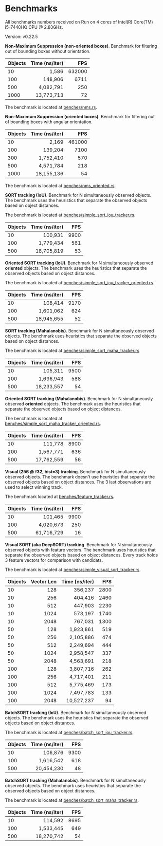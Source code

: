 # Benchmarks

All benchmarks numbers received on Run on 4 cores of Intel(R) Core(TM) i5-7440HQ CPU @ 2.80GHz.

Version: v0.22.5

**Non-Maximum Suppression (non-oriented boxes)**. Benchmark for filtering out of bounding boxes without orientation. 

| Objects |  Time (ns/iter) |     FPS |
|---------|----------------:|--------:|
| 10      |           1,586 |  632000 |
| 100     |         148,906 |    6711 |
| 500     |       4,082,791 |     250 |
| 1000    |      13,773,713 |      72 |

The benchmark is located at [benches/nms.rs](benches/nms.rs).

**Non-Maximum Suppression (oriented boxes)**. Benchmark for filtering out of bounding boxes with angular orientation. 

| Objects |   Time (ns/iter) |     FPS |
|---------|-----------------:|--------:|
| 10      |            2,169 |  461000 |
| 100     |          139,204 |    7100 |
| 300     |        1,752,410 |     570 |
| 500     |        4,571,784 |     218 |
| 1000    |       18,155,136 |      54 |


The benchmark is located at [benches/nms_oriented.rs](benches/nms_oriented.rs).

**SORT tracking (IoU)**. Benchmark for N simultaneously observed objects. The benchmark uses the heuristics that 
separate the observed objects based on object distances.

The benchmark is located at [benches/simple_sort_iou_tracker.rs](benches/simple_sort_iou_tracker.rs).

| Objects |   Time (ns/iter) |     FPS |
|---------|-----------------:|--------:|
| 10      |          100,931 |    9900 |
| 100     |        1,779,434 |     561 |
| 500     |       18,705,819 |      53 |


**Oriented SORT tracking (IoU)**. Benchmark for N simultaneously observed **oriented** objects. The benchmark uses 
the heuristics that separate the observed objects based on object distances.

The benchmark is located at [benches/simple_sort_iou_tracker_oriented.rs](benches/simple_sort_iou_tracker_oriented.rs).

| Objects |   Time (ns/iter) |  FPS |
|---------|-----------------:|-----:|
| 10      |          108,414 | 9170 |
| 100     |        1,601,062 |  624 |
| 500     |       18,945,655 |   52 |

**SORT tracking (Mahalanobis)**. Benchmark for N simultaneously observed objects. The benchmark uses heuristics 
that separate the observed objects based on object distances.

The benchmark is located at [benches/simple_sort_maha_tracker.rs](benches/simple_sort_maha_tracker.rs).

| Objects | Time (ns/iter) |  FPS |
|---------|---------------:|-----:|
| 10      |        105,311 | 9500 |
| 100     |      1,696,943 |  588 |
| 500     |     18,233,557 |   54 |

**Oriented SORT tracking (Mahalanobis)**. Benchmark for N simultaneously observed **oriented** objects. The benchmark 
uses the heuristics that separate the observed objects based on object distances.

The benchmark is located at [benches/simple_sort_maha_tracker_oriented.rs](benches/simple_sort_maha_tracker_oriented.rs).

| Objects |  Time (ns/iter) |  FPS |
|---------|----------------:|-----:|
| 10      |         111,778 | 8900 |
| 100     |       1,567,771 |  636 |
| 500     |      17,762,559 |   56 |

**Visual (256 @ f32, hist=3) tracking**. Benchmark for N simultaneously observed objects. The benchmark doesn't use 
heuristics that separate the observed objects based on object distances. The 3 last observations are used to select 
winning track.

The benchmark located at [benches/feature_tracker.rs](benches/feature_tracker.rs).

| Objects |  Time (ns/iter) |   FPS |
|---------|----------------:|------:|
| 10      |         101,465 |  9900 |
| 100     |       4,020,673 |   250 |
| 500     |      61,716,729 |    16 |

**Visual SORT (aka DeepSORT) tracking**. Benchmark for N simultaneously observed objects with feature vectors. The benchmark uses heuristics 
that separate the observed objects based on object distances. Every track holds 3 feature vectors for comparison with candidats.

The benchmark is located at [benches/simple_visual_sort_tracker.rs](benches/simple_visual_sort_tracker.rs).

| Objects |  Vector Len |  Time (ns/iter) |   FPS |
|---------|------------:|----------------:|------:|
| 10      |         128 |         356,237 |  2800 |
| 10      |         256 |         404,416 |  2460 |
| 10      |         512 |         447,903 |  2230 |
| 10      |        1024 |         573,197 |  1740 |
| 10      |        2048 |         767,031 |  1300 |
| 50      |         128 |       1,923,861 |   519 |
| 50      |         256 |       2,105,886 |   474 |
| 50      |         512 |       2,249,694 |   444 |
| 50      |        1024 |       2,958,547 |   337 |
| 50      |        2048 |       4,563,691 |   218 |
| 100     |         128 |       3,807,716 |   262 |
| 100     |         256 |       4,717,401 |   211 |
| 100     |         512 |       5,775,469 |   173 |
| 100     |        1024 |       7,497,783 |   133 |
| 100     |        2048 |      10,527,237 |    94 |

**BatchSORT tracking (IoU)**. Benchmark for N simultaneously observed objects. The benchmark uses the heuristics that 
separate the observed objects based on object distances.

The benchmark is located at [benches/batch_sort_iou_tracker.rs](benches/batch_sort_iou_tracker.rs).

| Objects |   Time (ns/iter) |  FPS |
|---------|-----------------:|-----:|
| 10      |          106,876 | 9300 |
| 100     |        1,616,542 |  618 |
| 500     |       20,454,230 |   48 |

**BatchSORT tracking (Mahalanobis)**. Benchmark for N simultaneously observed objects. The benchmark uses heuristics 
that separate the observed objects based on object distances.

The benchmark is located at [benches/batch_sort_maha_tracker.rs](benches/batch_sort_maha_tracker.rs).

| Objects | Time (ns/iter) |  FPS |
|---------|---------------:|-----:|
| 10      |        114,592 | 8695 |
| 100     |      1,533,445 |  649 |
| 500     |     18,270,742 |   54 |

